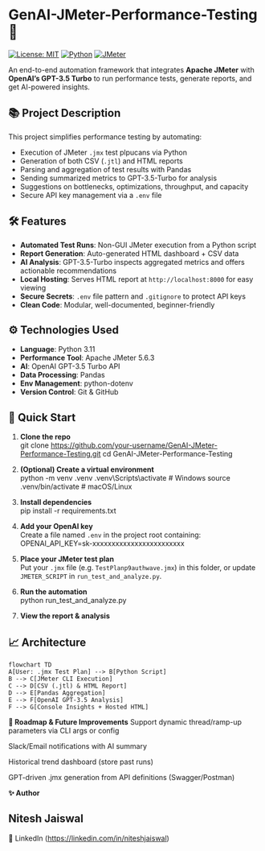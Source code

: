 # GenAI-JMeter-Performance-Testing 🚀

[![License: MIT](https://img.shields.io/badge/License-MIT-blue.svg)](LICENSE) [![Python](https://img.shields.io/badge/Python-3.11-green.svg)](https://www.python.org/) [![JMeter](https://img.shields.io/badge/JMeter-5.6.3-orange.svg)](https://jmeter.apache.org/)

An end-to-end automation framework that integrates **Apache JMeter** with **OpenAI’s GPT-3.5 Turbo** to run performance tests, generate reports, and get AI-powered insights.

## 📚 Project Description

This project simplifies performance testing by automating:

- Execution of JMeter `.jmx` test plpucans via Python
- Generation of both CSV (`.jtl`) and HTML reports
- Parsing and aggregation of test results with Pandas
- Sending summarized metrics to GPT-3.5-Turbo for analysis
- Suggestions on bottlenecks, optimizations, throughput, and capacity
- Secure API key management via a `.env` file

## 🛠 Features

- **Automated Test Runs**: Non-GUI JMeter execution from a Python script
- **Report Generation**: Auto-generated HTML dashboard + CSV data
- **AI Analysis**: GPT-3.5-Turbo inspects aggregated metrics and offers actionable recommendations
- **Local Hosting**: Serves HTML report at `http://localhost:8000` for easy viewing
- **Secure Secrets**: `.env` file pattern and `.gitignore` to protect API keys
- **Clean Code**: Modular, well-documented, beginner-friendly

## ⚙️ Technologies Used

- **Language**: Python 3.11
- **Performance Tool**: Apache JMeter 5.6.3
- **AI**: OpenAI GPT-3.5 Turbo API
- **Data Processing**: Pandas
- **Env Management**: python-dotenv
- **Version Control**: Git & GitHub

## 🚀 Quick Start

1. **Clone the repo**  
   git clone https://github.com/your-username/GenAI-JMeter-Performance-Testing.git cd GenAI-JMeter-Performance-Testing

2. **(Optional) Create a virtual environment**  
   python -m venv .venv .venv\Scripts\activate # Windows source .venv/bin/activate # macOS/Linux

3. **Install dependencies**  
   pip install -r requirements.txt

4. **Add your OpenAI key**  
   Create a file named `.env` in the project root containing:  
   OPENAI_API_KEY=sk-xxxxxxxxxxxxxxxxxxxxxxxx

5. **Place your JMeter test plan**  
   Put your `.jmx` file (e.g. `TestPlanp9authwave.jmx`) in this folder, or update `JMETER_SCRIPT` in `run_test_and_analyze.py`.

6. **Run the automation**  
   python run_test_and_analyze.py

7. **View the report & analysis**

<!-- - **Browser**: http://localhost:8000/index.html
- **Console**: AI insights printed after test run -->

## 📈 Architecture

```mermaid
flowchart TD
A[User: .jmx Test Plan] --> B[Python Script]
B --> C[JMeter CLI Execution]
C --> D[CSV (.jtl) & HTML Report]
D --> E[Pandas Aggregation]
E --> F[OpenAI GPT-3.5 Analysis]
F --> G[Console Insights + Hosted HTML]
```

**📅 Roadmap & Future Improvements**
Support dynamic thread/ramp-up parameters via CLI args or config

Slack/Email notifications with AI summary

Historical trend dashboard (store past runs)

GPT-driven .jmx generation from API definitions (Swagger/Postman)

**✨ Author**

## Nitesh Jaiswal

🔗 LinkedIn (https://linkedin.com/in/niteshjaiswal)

```

```
